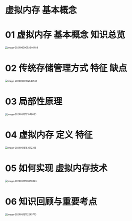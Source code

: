 # 虚拟内存 基本概念



# 01 虚拟内存 基本概念 知识总览

<img src="https://cvp.oss-cn-shanghai.aliyuncs.com/picgo/202406300926671.png" alt="image-20240630092640488" style="zoom:50%;" />



# 02 传统存储管理方式 特征 缺点

<img src="https://cvp.oss-cn-shanghai.aliyuncs.com/picgo/202406301026877.png" alt="image-20240630102647565" style="zoom:50%;" />



# 03 局部性原理

<img src="https://cvp.oss-cn-shanghai.aliyuncs.com/picgo/202405161618200.png" alt="image-20240516161846083" style="zoom: 50%;" />



# 04 虚拟内存 定义 特征

<img src="https://cvp.oss-cn-shanghai.aliyuncs.com/picgo/202405161639522.png" alt="image-20240516163912395" style="zoom:50%;" />



# 05 如何实现 虚拟内存技术

<img src="https://cvp.oss-cn-shanghai.aliyuncs.com/picgo/202405161708478.png" alt="image-20240516170850323" style="zoom:50%;" />



# 06 知识回顾与重要考点

<img src="https://cvp.oss-cn-shanghai.aliyuncs.com/picgo/202405161722927.png" alt="image-20240516172245770" style="zoom:50%;" />
